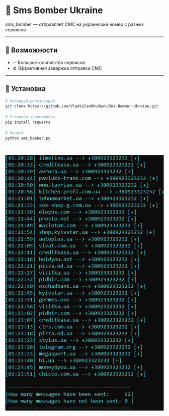 # 🌟 Sms Bomber Ukraine

sms_bomber — отправляет СМС на украинский номер с разных сервисов

---

## 🚀 Возможности

- ✅ Большое количество сервисов
- ⚙️ Эффективная задержка отправки СМС 

---

## 🧰 Установка

```bash
# Клонируй репозиторий
git clone https://github.com/VladislavKhudash/Sms-Bomber-Ukraine.git

# Установи зависимости
pip install requests

# Запуск
python sms_bomber.py
```

<br>

![sms_bomber](sms_bomber.png)
